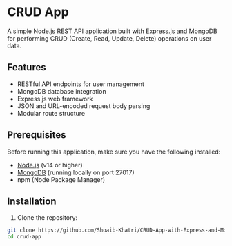 # CRUD App

A simple Node.js REST API application built with Express.js and MongoDB for performing CRUD (Create, Read, Update, Delete) operations on user data.

## Features

- RESTful API endpoints for user management
- MongoDB database integration
- Express.js web framework
- JSON and URL-encoded request body parsing
- Modular route structure

## Prerequisites

Before running this application, make sure you have the following installed:

- [Node.js](https://nodejs.org/) (v14 or higher)
- [MongoDB](https://www.mongodb.com/try/download/community) (running locally on port 27017)
- npm (Node Package Manager)

## Installation

1. Clone the repository:

```bash
git clone https://github.com/Shoaib-Khatri/CRUD-App-with-Express-and-MongoDb.git
cd crud-app
```
